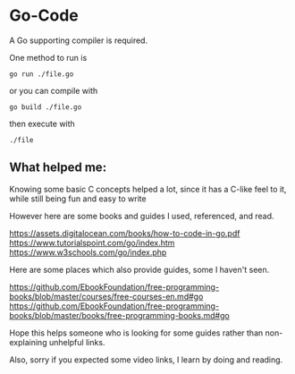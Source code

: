 # Go-Code

A Go supporting compiler is required.

One method to run is

`go run ./file.go`

or you can compile with

`go build ./file.go`

then execute with

`./file`

## What helped me:

Knowing some basic C concepts helped a lot, since it has a C-like feel to it, while still being fun and easy to write

However here are some books and guides I used, referenced, and read.

https://assets.digitalocean.com/books/how-to-code-in-go.pdf
https://www.tutorialspoint.com/go/index.htm
https://www.w3schools.com/go/index.php

Here are some places which also provide guides, some I haven't seen.

https://github.com/EbookFoundation/free-programming-books/blob/master/courses/free-courses-en.md#go
https://github.com/EbookFoundation/free-programming-books/blob/master/books/free-programming-books.md#go

Hope this helps someone who is looking for some guides rather than non-explaining unhelpful links.

Also, sorry if you expected some video links, I learn by doing and reading.
